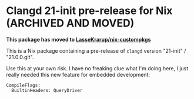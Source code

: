 # Clangd 21-init pre-release for Nix (ARCHIVED AND MOVED)

**This package has moved to [LasseKrarup/nix-custompkgs](https://github.com/LasseKrarup/nix-custompkgs)**

This is a Nix package containing a pre-release of `clangd` version "21-init" / "21.0.0.git".

Use this at your own risk. I have no freaking clue what I'm doing here,
I just really needed this new feature for embedded development:

```
CompileFlags:
  BuiltinHeaders: QueryDriver
```
